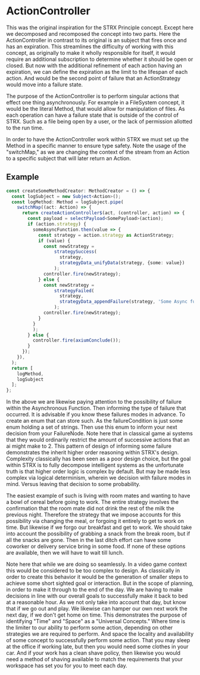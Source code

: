 # ActionController
This was the original inspiration for the STRX Principle concept. Except here we decomposed and recomposed the concept into two parts. Here the ActionController in contrast to its original is an subject that fires once and has an expiration. This streamlines the difficulty of working with this concept, as originally to make it wholly responsible for itself, it would require an additional subscription to determine whether it should be open or closed. But now with the additional refinement of each action having an expiration, we can define the expiration as the limit to the lifespan of each action. And would be the second point of failure that an ActionStrategy would move into a failure state.

The purpose of the ActionController is to perform singular actions that effect one thing asynchronously. For example in a FileSystem concept, it would be the literal Method, that would allow for manipulation of files. As each operation can have a failure state that is outside of the control of STRX. Such as a file being open by a user, or the lack of permission allotted to the run time.

In order to have the ActionController work within STRX we must set up the Method in a specific manner to ensure type safety. Note the usage of the "switchMap," as we are changing the context of the stream from an Action to a specific subject that will later return an Action.
## Example
``` typescript
const createSomeMethodCreator: MethodCreator = () => {
  const logSubject = new Subject<Action>();
  const logMethod: Method = logSubject.pipe(
    switchMap((act: Action) => {
      return createActionController$(act, (controller, action) => {
        const payload = selectPayload<SomePayload>(action);
        if (action.strategy) {
          someAsyncFunction.then(value => {
            const strategy = action.strategy as ActionStrategy;
            if (value) {
              const newStrategy =
                  strategySuccess(
                    strategy,
                    strategyData_unifyData(strategy, {some: value})
                  );
              controller.fire(newStrategy);
            } else {
              const newStrategy =
                  strategyFailed(
                    strategy,
                    strategyData_appendFailure(strategy, 'Some Async function failed.')
                  );
              controller.fire(newStrategy);
            }
          }
          );
        } else {
          controller.fire(axiumConclude());
        }
      });
    }),
  );
  return [
    logMethod,
    logSubject
  ];
};
```
In the above we are likewise paying attention to the possibility of failure within the Asynchronous Function. Then informing the type of failure that occurred. It is advisable if you know these failures modes in advance. To create an enum that can store such. As the failureCondition is just some enum holding a set of strings. Then use this enum to inform your next decision from your FailureNode. Note here that in classical game ai systems that they would ordinarily restrict the amount of successive actions that an ai might make to 2. This pattern of design of informing some failure demonstrates the inherit higher order reasoning within STRX's design. Complexity classically has been seen as a poor design choice, but the goal within STRX is to fully decompose intelligent systems as the unfortunate truth is that higher order logic is complex by default. But may be made less complex via logical determinism, wherein we decision with failure modes in mind. Versus leaving that decision to some probability.

The easiest example of such is living with room mates and wanting to have a bowl of cereal before going to work. The entire strategy involves the confirmation that the room mate did not drink the rest of the milk the previous night. Therefore the strategy that we impose accounts for this possibility via changing the meal, or forgoing it entirely to get to work on time. But likewise if we forgo our breakfast and get to work. We should take into account the possibility of grabbing a snack from the break room, but if all the snacks are gone. Then in the last ditch effort can have some coworker or delivery service bring in some food. If none of these options are available, then we will have to wait till lunch.

Note here that while we are doing so seamlessly. In a video game context this would be considered to be too complex to design. As classically in order to create this behavior it would be the generation of smaller steps to achieve some short sighted goal or interaction. But in the scope of planning, in order to make it through to the end of the day. We are having to make decisions in line with our overall goals to successfully make it back to bed at a reasonable hour. As we not only take into account that day, but know that if we go out and play. We likewise can hamper our own next work the next day, if we don't get home on time. This demonstrates the purpose of identifying "Time" and "Space" as a "Universal Concepts." Where time is the limiter to our ability to perform some action, depending on other strategies we are required to perform. And space the locality and availability of some concept to successfully perform some action. That you may sleep at the office if working late, but then you would need some clothes in your car. And if your work has a clean shave policy, then likewise you would need a method of shaving available to match the requirements that your workspace has set you for you to meet each day.